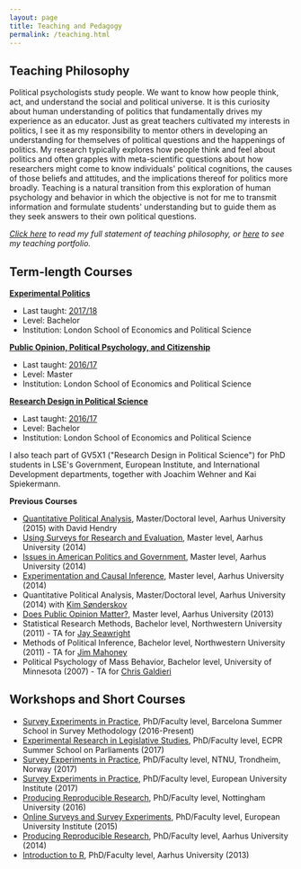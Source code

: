 ```yaml
---
layout: page
title: Teaching and Pedagogy
permalink: /teaching.html
---
```


## Teaching Philosophy

Political psychologists study people. We want to know how people think, act, and understand the social and political universe. It is this curiosity about human understanding of politics that fundamentally drives my experience as an educator. Just as great teachers cultivated my interests in politics, I see it as my responsibility to mentor others in developing an understanding for themselves of political questions and the happenings of politics. My research typically explores how people think and feel about politics and often grapples with meta-scientific questions about how researchers might come to know individuals' political cognitions, the causes of those beliefs and attitudes, and the implications thereof for politics more broadly. Teaching is a natural transition from this exploration of human psychology and behavior in which the objective is not for me to transmit information and formulate students' understanding but to guide them as they seek answers to their own political questions.

*[Click here](cv/TeachingStatement.pdf) to read my full statement of teaching philosophy, or [here](cv/TeachingPortfolio.pdf) to see my teaching portfolio.*

## Term-length Courses

[**Experimental Politics**](http://www.thomasleeper.com/exppolcourse)

 - Last taught: [2017/18](http://www.lse.ac.uk/resources/calendar2017-2018/courseGuides/GV/2017_GV319.htm)
 - Level: Bachelor
 - Institution: London School of Economics and Political Science
     
[**Public Opinion, Political Psychology, and Citizenship**](http://www.thomasleeper.com/opinioncourse)

 - Last taught: [2016/17](http://www.lse.ac.uk/resources/calendar/courseGuides/GV/2016_GV4J3.htm)
 - Level: Master
 - Institution: London School of Economics and Political Science

[**Research Design in Political Science**](http://www.thomasleeper.com/designcourse)
 
 - Last taught: [2016/17](http://www.lse.ac.uk/resources/calendar/courseGuides/GV/2016_GV249.htm)
 - Level: Bachelor
 - Institution: London School of Economics and Political Science

I also teach part of GV5X1 ("Research Design in Political Science") for PhD students in LSE's Government, European Institute, and International Development departments, together with Joachim Wehner and Kai Spiekermann.


**Previous Courses**
 
 - [Quantitative Political Analysis](http://www.thomasleeper.com/regcourse), Master/Doctoral level, Aarhus University (2015) with David Hendry
 - [Using Surveys for Research and Evaluation](http://www.thomasleeper.com/surveycourse), Master level, Aarhus University (2014)
 - [Issues in American Politics and Government](http://www.thomasleeper.com/ampolcourse), Master level, Aarhus University (2014)
 - [Experimentation and Causal Inference](http://www.thomasleeper.com/expcourse), Master level, Aarhus University (2014)
 - Quantitative Political Analysis, Master/Doctoral level, Aarhus University (2014) with [Kim Sønderskov](http://pure.au.dk/portal/en/ks@ps.au.dk)
 - [Does Public Opinion Matter?](http://www.thomasleeper.com/opinioncourse), Master level, Aarhus University (2013)
 - Statistical Research Methods, Bachelor level, Northwestern University (2011) - TA for [Jay Seawright](http://www.polisci.northwestern.edu/people/seawright.html)
 - Methods of Political Inference, Bachelor level, Northwestern University (2011) - TA for [Jim Mahoney](http://www.jamesmahoney.org/)
 - Political Psychology of Mass Behavior, Bachelor level, University of Minnesota (2007) - TA for [Chris Galdieri](http://www.tc.umn.edu/~galdieri/)

## Workshops and Short Courses

 - [Survey Experiments in Practice](http://www.thomasleeper.com/surveyexpcourse), PhD/Faculty level, Barcelona Summer School in Survey Methodology (2016-Present)
 - [Experimental Research in Legislative Studies](http://www.thomasleeper.com/legexpcourse), PhD/Faculty level, ECPR Summer School on Parliaments (2017)
 - [Survey Experiments in Practice](http://www.thomasleeper.com/surveyexpcourse), PhD/Faculty level, NTNU, Trondheim, Norway (2017)
 - [Survey Experiments in Practice](http://www.thomasleeper.com/surveyexpcourse), PhD/Faculty level, European University Institute (2017)
 - [Producing Reproducible Research](http://www.thomasleeper.com/rrcourse), PhD/Faculty level, Nottingham University (2016)
 - [Online Surveys and Survey Experiments](http://thomasleeper.com/websurveycourse/), PhD/Faculty level, European University Institute (2015)
 - [Producing Reproducible Research](http://www.thomasleeper.com/rrcourse), PhD/Faculty level, Aarhus University (2014)
 - [Introduction to R](http://www.thomasleeper.com/Rcourse), PhD/Faculty level, Aarhus University (2013)
